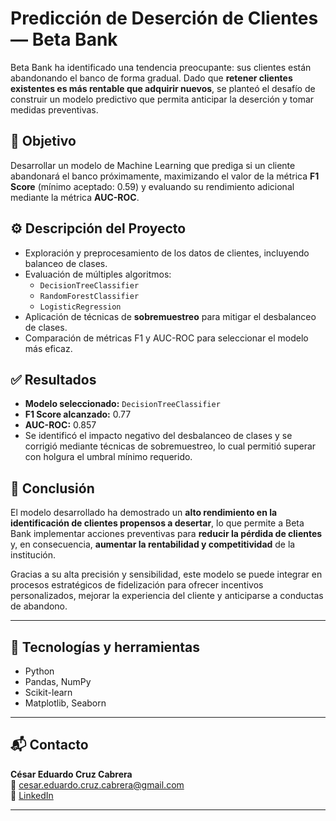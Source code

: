 # Predicción de Deserción de Clientes — Beta Bank

Beta Bank ha identificado una tendencia preocupante: sus clientes están abandonando el banco de forma gradual. Dado que **retener clientes existentes es más rentable que adquirir nuevos**, se planteó el desafío de construir un modelo predictivo que permita anticipar la deserción y tomar medidas preventivas.

## 🎯 Objetivo

Desarrollar un modelo de Machine Learning que prediga si un cliente abandonará el banco próximamente, maximizando el valor de la métrica **F1 Score** (mínimo aceptado: 0.59) y evaluando su rendimiento adicional mediante la métrica **AUC-ROC**.

## ⚙️ Descripción del Proyecto

- Exploración y preprocesamiento de los datos de clientes, incluyendo balanceo de clases.
- Evaluación de múltiples algoritmos:
  - `DecisionTreeClassifier`
  - `RandomForestClassifier`
  - `LogisticRegression`
- Aplicación de técnicas de **sobremuestreo** para mitigar el desbalanceo de clases.
- Comparación de métricas F1 y AUC-ROC para seleccionar el modelo más eficaz.

## ✅ Resultados

- **Modelo seleccionado:** `DecisionTreeClassifier`
- **F1 Score alcanzado:** 0.77
- **AUC-ROC:** 0.857
- Se identificó el impacto negativo del desbalanceo de clases y se corrigió mediante técnicas de sobremuestreo, lo cual permitió superar con holgura el umbral mínimo requerido.

## 📌 Conclusión

El modelo desarrollado ha demostrado un **alto rendimiento en la identificación de clientes propensos a desertar**, lo que permite a Beta Bank implementar acciones preventivas para **reducir la pérdida de clientes** y, en consecuencia, **aumentar la rentabilidad y competitividad** de la institución.

Gracias a su alta precisión y sensibilidad, este modelo se puede integrar en procesos estratégicos de fidelización para ofrecer incentivos personalizados, mejorar la experiencia del cliente y anticiparse a conductas de abandono.

---

## 🧠 Tecnologías y herramientas

- Python
- Pandas, NumPy
- Scikit-learn
- Matplotlib, Seaborn

---

## 📬 Contacto

**César Eduardo Cruz Cabrera**  
📧 cesar.eduardo.cruz.cabrera@gmail.com  
💼 [LinkedIn](https://www.linkedin.com/in/cesar-eduardo-cruz-cabrera)

---
